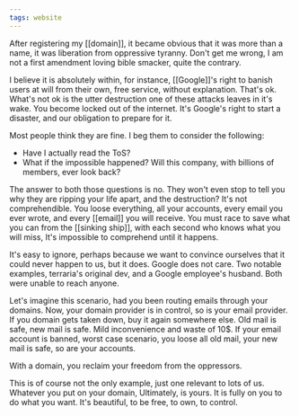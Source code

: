 ```yaml
---
tags: website
---
```

After registering my [[domain]], it became obvious that it was more than a name, it was liberation from oppressive tyranny. Don't get me wrong, I am not a first amendment loving bible smacker, quite the contrary.

I believe it is absolutely within, for instance, [[Google]]'s right to banish users at will from their own, free service, without explanation. That's ok. What's not ok is the utter destruction one of these attacks leaves in it's wake. You become locked out of the internet. It's Google's right to start a disaster, and our obligation to prepare for it.

Most people think they are fine. I beg them to consider the following:

- Have I actually read the ToS?
- What if the impossible happened? Will this company, with billions of members, ever look back?

The answer to both those questions is no. They won't even stop to tell you why they are ripping your life apart, and the destruction? It's not comprehendible. You loose everything, all your accounts, every email you ever wrote, and every [[email]] you will receive. You must race to save what you can from the [[sinking ship]], with each second who knows what you will miss, It's impossible to comprehend until it happens. 

It's easy to ignore, perhaps because we want to convince ourselves that it could never happen to us, but it does. Google does not care. Two notable examples, terraria's original dev, and a Google employee's husband. Both were unable to reach anyone.

Let's imagine this scenario, had you been routing emails through your domains. Now, your domain provider is in control, so is your email provider. If you domain gets taken down, buy it again somewhere else. Old mail is safe, new mail is safe. Mild inconvenience and waste of 10$. If your email account is banned, worst case scenario, you loose all old mail, your new mail is safe, so are your accounts.

With a domain, you reclaim your freedom from the oppressors.

This is of course not the only example, just one relevant to lots of us. Whatever you put on your domain, Ultimately, is yours. It is fully on you to do what you want. It's beautiful, to be free, to own, to control.